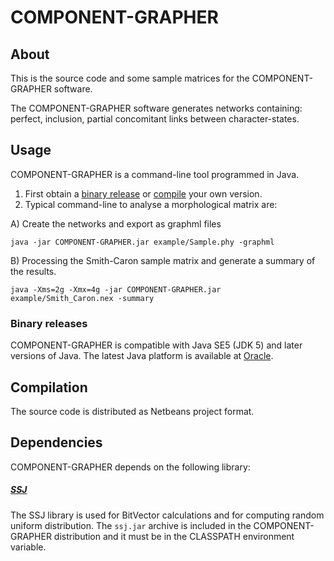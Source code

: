 # COMPONENT-GRAPHER

## About

This is the source code and some sample matrices for the COMPONENT-GRAPHER software.

The COMPONENT-GRAPHER software generates networks containing: perfect, inclusion, partial concomitant links between character-states.

## Usage

COMPONENT-GRAPHER is a command-line tool programmed in Java. 

1. First obtain a [binary release](#binary-releases) or [compile](#Compilation) your own version.
2. Typical command-line to analyse a morphological matrix are:

A) Create the networks and export as graphml files 

```
java -jar COMPONENT-GRAPHER.jar example/Sample.phy -graphml
```

B) Processing the Smith-Caron sample matrix and generate a summary of the results.

```
java -Xms=2g -Xmx=4g -jar COMPONENT-GRAPHER.jar example/Smith_Caron.nex -summary
```

### Binary releases

COMPONENT-GRAPHER is compatible with Java SE5 (JDK 5) and later versions of Java. The latest
Java platform is available at
[Oracle](http://www.oracle.com/technetwork/java/javase/downloads/index.html).

## Compilation

The source code is distributed as  Netbeans project format. 

## Dependencies

COMPONENT-GRAPHER depends on the following library:

##### [SSJ](https://github.com/umontreal-simul/ssj)  
The SSJ library is used for BitVector calculations and for computing random uniform distribution.  The
`ssj.jar` archive is included in the COMPONENT-GRAPHER distribution 
and it must be in the CLASSPATH environment variable.


